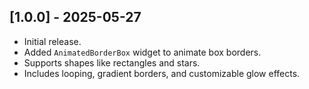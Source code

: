 ## [1.0.0] - 2025-05-27

- Initial release.
- Added `AnimatedBorderBox` widget to animate box borders.
- Supports shapes like rectangles and stars.
- Includes looping, gradient borders, and customizable glow effects.
